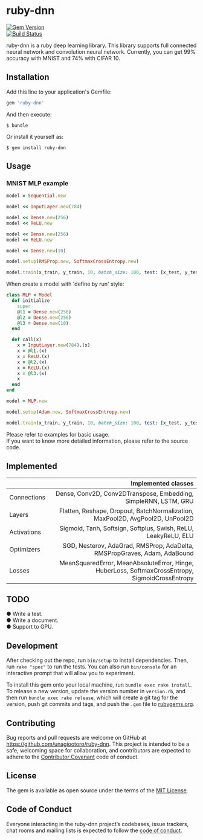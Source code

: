 # ruby-dnn
[![Gem Version](https://badge.fury.io/rb/ruby-dnn.svg)](https://badge.fury.io/rb/ruby-dnn)  
[![Build Status](https://travis-ci.org/unagiootoro/ruby-dnn.svg?branch=master)](https://travis-ci.org/unagiootoro/ruby-dnn)

ruby-dnn is a ruby deep learning library. This library supports full connected neural network and convolution neural network.
Currently, you can get 99% accuracy with MNIST and 74% with CIFAR 10.

## Installation

Add this line to your application's Gemfile:

```ruby
gem 'ruby-dnn'
```

And then execute:

    $ bundle

Or install it yourself as:

    $ gem install ruby-dnn

## Usage

### MNIST MLP example

```ruby
model = Sequential.new

model << InputLayer.new(784)

model << Dense.new(256)
model << ReLU.new

model << Dense.new(256)
model << ReLU.new

model << Dense.new(10)

model.setup(RMSProp.new, SoftmaxCrossEntropy.new)

model.train(x_train, y_train, 10, batch_size: 100, test: [x_test, y_test])
```

When create a model with 'define by run' style:  

```ruby
class MLP < Model
  def initialize
    super
    @l1 = Dense.new(256)
    @l2 = Dense.new(256)
    @l3 = Dense.new(10)
  end

  def call(x)
    x = InputLayer.new(784).(x)
    x = @l1.(x)
    x = ReLU.(x)
    x = @l2.(x)
    x = ReLU.(x)
    x = @l3.(x)
    x
  end
end

model = MLP.new

model.setup(Adam.new, SoftmaxCrossEntropy.new)

model.train(x_train, y_train, 10, batch_size: 100, test: [x_test, y_test])
```

Please refer to examples for basic usage.  
If you want to know more detailed information, please refer to the source code.

## Implemented
|| Implemented classes |
|:-----------|------------:|
| Connections | Dense, Conv2D, Conv2DTranspose, Embedding, SimpleRNN, LSTM, GRU |
| Layers | Flatten, Reshape, Dropout, BatchNormalization, MaxPool2D, AvgPool2D, UnPool2D |
| Activations | Sigmoid, Tanh, Softsign, Softplus, Swish, ReLU, LeakyReLU, ELU |
| Optimizers | SGD, Nesterov, AdaGrad, RMSProp, AdaDelta, RMSPropGraves, Adam, AdaBound |
| Losses | MeanSquaredError, MeanAbsoluteError, Hinge, HuberLoss, SoftmaxCrossEntropy, SigmoidCrossEntropy |

## TODO
● Write a test.  
● Write a document.  
● Support to GPU.  

## Development

After checking out the repo, run `bin/setup` to install dependencies. Then, run `rake "spec"` to run the tests. You can also run `bin/console` for an interactive prompt that will allow you to experiment.

To install this gem onto your local machine, run `bundle exec rake install`. To release a new version, update the version number in `version.rb`, and then run `bundle exec rake release`, which will create a git tag for the version, push git commits and tags, and push the `.gem` file to [rubygems.org](https://rubygems.org).

## Contributing

Bug reports and pull requests are welcome on GitHub at https://github.com/unagiootoro/ruby-dnn. This project is intended to be a safe, welcoming space for collaboration, and contributors are expected to adhere to the [Contributor Covenant](http://contributor-covenant.org) code of conduct.

## License

The gem is available as open source under the terms of the [MIT License](https://opensource.org/licenses/MIT).

## Code of Conduct

Everyone interacting in the ruby-dnn project’s codebases, issue trackers, chat rooms and mailing lists is expected to follow the [code of conduct](https://github.com/unagiootoro/ruby-dnn/blob/master/CODE_OF_CONDUCT.md).
